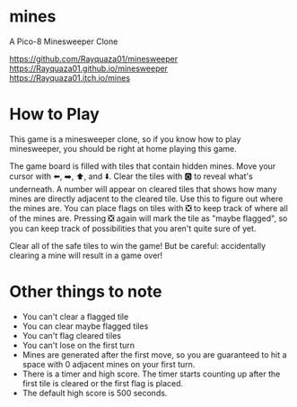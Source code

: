 # mines
A Pico-8 Minesweeper Clone

https://github.com/Rayquaza01/minesweeper  
https://Rayquaza01.github.io/minesweeper  
https://Rayquaza01.itch.io/mines  

# How to Play

This game is a minesweeper clone, so if you know how to play minesweeper, you should be right at home playing this game.

The game board is filled with tiles that contain hidden mines. Move your cursor with ⬅️, ➡️, ⬆️, and ⬇️. Clear the tiles with 🅾️ to reveal what's underneath. A number will appear on cleared tiles that shows how many mines are directly adjacent to the cleared tile. Use this to figure out where the mines are. You can place flags on tiles with ❎ to keep track of where all of the mines are. Pressing ❎ again will mark the tile as "maybe flagged", so you can keep track of possibilities that you aren't quite sure of yet.

Clear all of the safe tiles to win the game! But be careful: accidentally clearing a mine will result in a game over!

# Other things to note

 * You can't clear a flagged tile
 * You can clear maybe flagged tiles
 * You can't flag cleared tiles
 * You can't lose on the first turn
 * Mines are generated after the first move, so you are guaranteed to hit a space with 0 adjacent mines on your first turn.
 * There is a timer and high score. The timer starts counting up after the first tile is cleared or the first flag is placed.
 * The default high score is 500 seconds.
